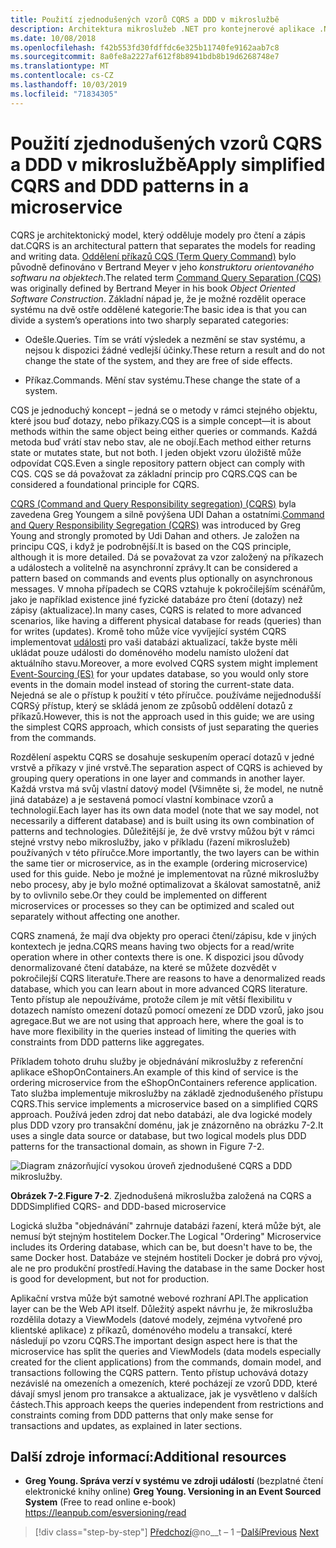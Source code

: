 ```yaml
---
title: Použití zjednodušených vzorů CQRS a DDD v mikroslužbě
description: Architektura mikroslužeb .NET pro kontejnerové aplikace .NET | Pochopení celkového vztahu mezi vzory CQRS a DDD.
ms.date: 10/08/2018
ms.openlocfilehash: f42b553fd30fdffdc6e325b11740fe9162aab7c8
ms.sourcegitcommit: 8a0fe8a2227af612f8b8941bdb8b19d6268748e7
ms.translationtype: MT
ms.contentlocale: cs-CZ
ms.lasthandoff: 10/03/2019
ms.locfileid: "71834305"
---
```

# <a name="apply-simplified-cqrs-and-ddd-patterns-in-a-microservice"></a><span data-ttu-id="47078-103">Použití zjednodušených vzorů CQRS a DDD v mikroslužbě</span><span class="sxs-lookup"><span data-stu-id="47078-103">Apply simplified CQRS and DDD patterns in a microservice</span></span>

<span data-ttu-id="47078-104">CQRS je architektonický model, který odděluje modely pro čtení a zápis dat.</span><span class="sxs-lookup"><span data-stu-id="47078-104">CQRS is an architectural pattern that separates the models for reading and writing data.</span></span> <span data-ttu-id="47078-105">[Oddělení příkazů CQS (Term Query Command)](https://martinfowler.com/bliki/CommandQuerySeparation.html) bylo původně definováno v Bertrand Meyer v jeho *konstruktoru orientovaného softwaru na objektech*.</span><span class="sxs-lookup"><span data-stu-id="47078-105">The related term [Command Query Separation (CQS)](https://martinfowler.com/bliki/CommandQuerySeparation.html) was originally defined by Bertrand Meyer in his book *Object Oriented Software Construction*.</span></span> <span data-ttu-id="47078-106">Základní nápad je, že je možné rozdělit operace systému na dvě ostře oddělené kategorie:</span><span class="sxs-lookup"><span data-stu-id="47078-106">The basic idea is that you can divide a system’s operations into two sharply separated categories:</span></span>

- <span data-ttu-id="47078-107">Odešle.</span><span class="sxs-lookup"><span data-stu-id="47078-107">Queries.</span></span> <span data-ttu-id="47078-108">Tím se vrátí výsledek a nezmění se stav systému, a nejsou k dispozici žádné vedlejší účinky.</span><span class="sxs-lookup"><span data-stu-id="47078-108">These return a result and do not change the state of the system, and they are free of side effects.</span></span>

- <span data-ttu-id="47078-109">Příkaz.</span><span class="sxs-lookup"><span data-stu-id="47078-109">Commands.</span></span> <span data-ttu-id="47078-110">Mění stav systému.</span><span class="sxs-lookup"><span data-stu-id="47078-110">These change the state of a system.</span></span>

<span data-ttu-id="47078-111">CQS je jednoduchý koncept – jedná se o metody v rámci stejného objektu, které jsou buď dotazy, nebo příkazy.</span><span class="sxs-lookup"><span data-stu-id="47078-111">CQS is a simple concept—it is about methods within the same object being either queries or commands.</span></span> <span data-ttu-id="47078-112">Každá metoda buď vrátí stav nebo stav, ale ne obojí.</span><span class="sxs-lookup"><span data-stu-id="47078-112">Each method either returns state or mutates state, but not both.</span></span> <span data-ttu-id="47078-113">I jeden objekt vzoru úložiště může odpovídat CQS.</span><span class="sxs-lookup"><span data-stu-id="47078-113">Even a single repository pattern object can comply with CQS.</span></span> <span data-ttu-id="47078-114">CQS se dá považovat za základní princip pro CQRS.</span><span class="sxs-lookup"><span data-stu-id="47078-114">CQS can be considered a foundational principle for CQRS.</span></span>

<span data-ttu-id="47078-115">[CQRS (Command and Query Responsibility segregation) (CQRS)](https://martinfowler.com/bliki/CQRS.html) byla zavedena Greg Youngem a silně povýšena UDI Dahan a ostatními.</span><span class="sxs-lookup"><span data-stu-id="47078-115">[Command and Query Responsibility Segregation (CQRS)](https://martinfowler.com/bliki/CQRS.html) was introduced by Greg Young and strongly promoted by Udi Dahan and others.</span></span> <span data-ttu-id="47078-116">Je založen na principu CQS, i když je podrobnější.</span><span class="sxs-lookup"><span data-stu-id="47078-116">It is based on the CQS principle, although it is more detailed.</span></span> <span data-ttu-id="47078-117">Dá se považovat za vzor založený na příkazech a událostech a volitelně na asynchronní zprávy.</span><span class="sxs-lookup"><span data-stu-id="47078-117">It can be considered a pattern based on commands and events plus optionally on asynchronous messages.</span></span> <span data-ttu-id="47078-118">V mnoha případech se CQRS vztahuje k pokročilejším scénářům, jako je například existence jiné fyzické databáze pro čtení (dotazy) než zápisy (aktualizace).</span><span class="sxs-lookup"><span data-stu-id="47078-118">In many cases, CQRS is related to more advanced scenarios, like having a different physical database for reads (queries) than for writes (updates).</span></span> <span data-ttu-id="47078-119">Kromě toho může více vyvíjející systém CQRS implementovat [události](https://martinfowler.com/eaaDev/EventSourcing.html) pro vaši databázi aktualizací, takže byste měli ukládat pouze události do doménového modelu namísto uložení dat aktuálního stavu.</span><span class="sxs-lookup"><span data-stu-id="47078-119">Moreover, a more evolved CQRS system might implement [Event-Sourcing (ES)](https://martinfowler.com/eaaDev/EventSourcing.html) for your updates database, so you would only store events in the domain model instead of storing the current-state data.</span></span> <span data-ttu-id="47078-120">Nejedná se ale o přístup k použití v této příručce. používáme nejjednodušší CQRSý přístup, který se skládá jenom ze způsobů oddělení dotazů z příkazů.</span><span class="sxs-lookup"><span data-stu-id="47078-120">However, this is not the approach used in this guide; we are using the simplest CQRS approach, which consists of just separating the queries from the commands.</span></span>

<span data-ttu-id="47078-121">Rozdělení aspektu CQRS se dosahuje seskupením operací dotazů v jedné vrstvě a příkazy v jiné vrstvě.</span><span class="sxs-lookup"><span data-stu-id="47078-121">The separation aspect of CQRS is achieved by grouping query operations in one layer and commands in another layer.</span></span> <span data-ttu-id="47078-122">Každá vrstva má svůj vlastní datový model (Všimněte si, že model, ne nutně jiná databáze) a je sestavená pomocí vlastní kombinace vzorů a technologií.</span><span class="sxs-lookup"><span data-stu-id="47078-122">Each layer has its own data model (note that we say model, not necessarily a different database) and is built using its own combination of patterns and technologies.</span></span> <span data-ttu-id="47078-123">Důležitější je, že dvě vrstvy můžou být v rámci stejné vrstvy nebo mikroslužby, jako v příkladu (řazení mikroslužeb) používaných v této příručce.</span><span class="sxs-lookup"><span data-stu-id="47078-123">More importantly, the two layers can be within the same tier or microservice, as in the example (ordering microservice) used for this guide.</span></span> <span data-ttu-id="47078-124">Nebo je možné je implementovat na různé mikroslužby nebo procesy, aby je bylo možné optimalizovat a škálovat samostatně, aniž by to ovlivnilo sebe.</span><span class="sxs-lookup"><span data-stu-id="47078-124">Or they could be implemented on different microservices or processes so they can be optimized and scaled out separately without affecting one another.</span></span>

<span data-ttu-id="47078-125">CQRS znamená, že mají dva objekty pro operaci čtení/zápisu, kde v jiných kontextech je jedna.</span><span class="sxs-lookup"><span data-stu-id="47078-125">CQRS means having two objects for a read/write operation where in other contexts there is one.</span></span> <span data-ttu-id="47078-126">K dispozici jsou důvody denormalizované čtení databáze, na které se můžete dozvědět v pokročilejší CQRS literatuře.</span><span class="sxs-lookup"><span data-stu-id="47078-126">There are reasons to have a denormalized reads database, which you can learn about in more advanced CQRS literature.</span></span> <span data-ttu-id="47078-127">Tento přístup ale nepoužíváme, protože cílem je mít větší flexibilitu v dotazech namísto omezení dotazů pomocí omezení ze DDD vzorů, jako jsou agregace.</span><span class="sxs-lookup"><span data-stu-id="47078-127">But we are not using that approach here, where the goal is to have more flexibility in the queries instead of limiting the queries with constraints from DDD patterns like aggregates.</span></span>

<span data-ttu-id="47078-128">Příkladem tohoto druhu služby je objednávání mikroslužby z referenční aplikace eShopOnContainers.</span><span class="sxs-lookup"><span data-stu-id="47078-128">An example of this kind of service is the ordering microservice from the eShopOnContainers reference application.</span></span> <span data-ttu-id="47078-129">Tato služba implementuje mikroslužby na základě zjednodušeného přístupu CQRS.</span><span class="sxs-lookup"><span data-stu-id="47078-129">This service implements a microservice based on a simplified CQRS approach.</span></span> <span data-ttu-id="47078-130">Používá jeden zdroj dat nebo databázi, ale dva logické modely plus DDD vzory pro transakční doménu, jak je znázorněno na obrázku 7-2.</span><span class="sxs-lookup"><span data-stu-id="47078-130">It uses a single data source or database, but two logical models plus DDD patterns for the transactional domain, as shown in Figure 7-2.</span></span>

![Diagram znázorňující vysokou úroveň zjednodušené CQRS a DDD mikroslužby.](./media/apply-simplified-microservice-cqrs-ddd-patterns/simplified-cqrs-ddd-microservice.png)

<span data-ttu-id="47078-132">**Obrázek 7-2**.</span><span class="sxs-lookup"><span data-stu-id="47078-132">**Figure 7-2**.</span></span> <span data-ttu-id="47078-133">Zjednodušená mikroslužba založená na CQRS a DDD</span><span class="sxs-lookup"><span data-stu-id="47078-133">Simplified CQRS- and DDD-based microservice</span></span>

<span data-ttu-id="47078-134">Logická služba "objednávání" zahrnuje databázi řazení, která může být, ale nemusí být stejným hostitelem Docker.</span><span class="sxs-lookup"><span data-stu-id="47078-134">The Logical "Ordering" Microservice includes its Ordering database, which can be, but doesn't have to be, the same Docker host.</span></span> <span data-ttu-id="47078-135">Databáze ve stejném hostiteli Docker je dobrá pro vývoj, ale ne pro produkční prostředí.</span><span class="sxs-lookup"><span data-stu-id="47078-135">Having the database in the same Docker host is good for development, but not for production.</span></span>

<span data-ttu-id="47078-136">Aplikační vrstva může být samotné webové rozhraní API.</span><span class="sxs-lookup"><span data-stu-id="47078-136">The application layer can be the Web API itself.</span></span> <span data-ttu-id="47078-137">Důležitý aspekt návrhu je, že mikroslužba rozdělila dotazy a ViewModels (datové modely, zejména vytvořené pro klientské aplikace) z příkazů, doménového modelu a transakcí, které následují po vzoru CQRS.</span><span class="sxs-lookup"><span data-stu-id="47078-137">The important design aspect here is that the microservice has split the queries and ViewModels (data models especially created for the client applications) from the commands, domain model, and transactions following the CQRS pattern.</span></span> <span data-ttu-id="47078-138">Tento přístup uchovává dotazy nezávislé na omezeních a omezeních, které pocházejí ze vzorů DDD, které dávají smysl jenom pro transakce a aktualizace, jak je vysvětleno v dalších částech.</span><span class="sxs-lookup"><span data-stu-id="47078-138">This approach keeps the queries independent from restrictions and constraints coming from DDD patterns that only make sense for transactions and updates, as explained in later sections.</span></span>

## <a name="additional-resources"></a><span data-ttu-id="47078-139">Další zdroje informací:</span><span class="sxs-lookup"><span data-stu-id="47078-139">Additional resources</span></span>

- <span data-ttu-id="47078-140">**Greg Young. Správa verzí v systému ve zdroji událostí** (bezplatné čtení elektronické knihy online) </span><span class="sxs-lookup"><span data-stu-id="47078-140">**Greg Young. Versioning in an Event Sourced System** (Free to read online e-book) </span></span>\
   <https://leanpub.com/esversioning/read>

>[!div class="step-by-step"]
><span data-ttu-id="47078-141">[Předchozí](index.md)@no__t – 1 –[Další](eshoponcontainers-cqrs-ddd-microservice.md)</span><span class="sxs-lookup"><span data-stu-id="47078-141">[Previous](index.md)
>[Next](eshoponcontainers-cqrs-ddd-microservice.md)</span></span>
